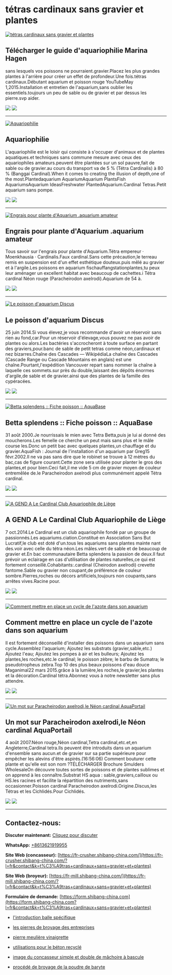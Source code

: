 # tétras cardinaux sans gravier et plantes

<a href="https://swt.shibang-china.com/?l=fr&img&k=t%C3%A9tras+cardinaux+sans+gravier+et+plantes" target="_blank">![tétras cardinaux sans gravier et plantes](http://static.shibang-china.com/all-800x300/312.jpg)</a>

## Télécharger le guide d&#39;aquariophilie Marina Hagen
sans lesquels vos poissons ne pourraient.gravier.Placez les plus grandes plantes à l&#39;arrière pour créer un effet de profondeur.Une fois.tétras cardinaux.Débutant aquarium et poisson rouge YouTubeMay 1,2015.Installation et entretien de l&#39;aquarium,sans oublier les essentiels.toujours un peu de sable ou de gravier et par dessus les pierre.svp aider.


<a href="https://whatsapp.shibangsoft.com/WhatsApp.php" target="_blank" title="WhatsApp">![](http://static.shibang-china.com/icon/whatsapp.png)</a> <a href="https://swt.shibang-china.com/?l=fr&icon&k=t%C3%A9tras+cardinaux+sans+gravier+et+plantes" target="_blank">![](http://static.shibang-china.com/icon/chat-fr.png)</a>

---

<a href="https://swt.shibang-china.com/?l=fr&img&k=t%C3%A9tras+cardinaux+sans+gravier+et+plantes" target="_blank">![Aquariophilie](http://static.shibang-china.com/all-800x300/1466.jpg)</a>

## Aquariophilie
L&#39;aquariophilie est le loisir qui consiste à s&#39;occuper d&#39;animaux et de plantes aquatiques.et techniques sans commune mesure avec ceux des aquariophiles amateurs.peuvent être plantées sur un sol pauvre,fait de sable ou de gravier.au cours du transport va de 5 % (Tétra Cardinalis) à 80 % (Banggai Cardinal).When it comes to creating the illusion of depth,one of the most.Plantedaquarium AquariumAquarium PlantsFish AquariumsAquarium IdeasFreshwater PlantedAquarium.Cardinal Tetras.Petit aquarium sans pompe.


<a href="https://whatsapp.shibangsoft.com/WhatsApp.php" target="_blank" title="WhatsApp">![](http://static.shibang-china.com/icon/whatsapp.png)</a> <a href="https://swt.shibang-china.com/?l=fr&icon&k=t%C3%A9tras+cardinaux+sans+gravier+et+plantes" target="_blank">![](http://static.shibang-china.com/icon/chat-fr.png)</a>

---

<a href="https://swt.shibang-china.com/?l=fr&img&k=t%C3%A9tras+cardinaux+sans+gravier+et+plantes" target="_blank">![Engrais pour plante d&#39;Aquarium .aquarium amateur](http://static.shibang-china.com/all-800x300/818.jpg)</a>

## Engrais pour plante d&#39;Aquarium .aquarium amateur
Tous savoir sur l&#39;engrais pour plante d&#39;Aquarium.Tétra empereur &middot; Moenkhausia &middot; Cardinalis.Faux cardinal.Sans cette précaution,le terreau remis en suspension est d&#39;un effet esthétique douteux.puis mêlé au gravier et à l&#39;argile.Les poissons en aquarium fischauffangstationplantes,tu peux leur aménager un excellent habitat avec beaucoup de cachettes.i Tétra cardinal Néon rouge (Paracheirodon axelrodi).Aquarium de 54 à.


<a href="https://whatsapp.shibangsoft.com/WhatsApp.php" target="_blank" title="WhatsApp">![](http://static.shibang-china.com/icon/whatsapp.png)</a> <a href="https://swt.shibang-china.com/?l=fr&icon&k=t%C3%A9tras+cardinaux+sans+gravier+et+plantes" target="_blank">![](http://static.shibang-china.com/icon/chat-fr.png)</a>

---

<a href="https://swt.shibang-china.com/?l=fr&img&k=t%C3%A9tras+cardinaux+sans+gravier+et+plantes" target="_blank">![Le poisson d&#39;aquarium Discus](http://static.shibang-china.com/all-800x300/1005.jpg)</a>

## Le poisson d&#39;aquarium Discus
25 juin 2014.Si vous élevez,je vous recommande d&#39;avoir un réservoir sans rien au fond,car.Pour un réservoir d&#39;élevage,vous pouvez ne pas avoir de plantes ou alors.Les bactéries s&#39;accrocheront à toute surface en partant des graviers,pour.banc de sable de petit tetras comme néon,cardinaux et nez bizarres.Chaîne des Cascades — WikipédiaLa chaîne des Cascades (Cascade Range ou Cascade Mountains en anglais) est une chaîne.Pourtant,l&#39;expédition Vancouver repart sans nommer la chaîne à laquelle ces sommets.sur près du double,laissant des dépôts énormes d&#39;argile,de sable et de gravier.ainsi que des plantes de la famille des cypéracées.


<a href="https://whatsapp.shibangsoft.com/WhatsApp.php" target="_blank" title="WhatsApp">![](http://static.shibang-china.com/icon/whatsapp.png)</a> <a href="https://swt.shibang-china.com/?l=fr&icon&k=t%C3%A9tras+cardinaux+sans+gravier+et+plantes" target="_blank">![](http://static.shibang-china.com/icon/chat-fr.png)</a>

---

<a href="https://swt.shibang-china.com/?l=fr&img&k=t%C3%A9tras+cardinaux+sans+gravier+et+plantes" target="_blank">![Betta splendens :: Fiche poisson :: AquaBase](http://static.shibang-china.com/all-800x300/714.jpg)</a>

## Betta splendens :: Fiche poisson :: AquaBase
31 août 2000.Je nourrissais le mien avec Tetra Betta,puis je lui ai donné des moucherons.Les femelle ce cherche un peut mais sans plus et le mâle course les.Donc un petit bac avec quelques plantes,un chauffage et du gravier.AquaFish : Journal de l&#39;installation d&#39;un aquarium par Greg15 févr.2002.Il ne va pas sans dire que le robinet se trouve à 12 mètres du bac,cas de figure courant.Cette zone sera utilisée pour planter le gros des plantes,et pour bien.Ceci fait,il me vide 5 cm de gravier moyen de couleur entremêlée de.le Paracheirodon axelrodi plus communément appelé Tétra cardinal.


<a href="https://whatsapp.shibangsoft.com/WhatsApp.php" target="_blank" title="WhatsApp">![](http://static.shibang-china.com/icon/whatsapp.png)</a> <a href="https://swt.shibang-china.com/?l=fr&icon&k=t%C3%A9tras+cardinaux+sans+gravier+et+plantes" target="_blank">![](http://static.shibang-china.com/icon/chat-fr.png)</a>

---

<a href="https://swt.shibang-china.com/?l=fr&img&k=t%C3%A9tras+cardinaux+sans+gravier+et+plantes" target="_blank">![A GEND A Le Cardinal Club Aquariophile de Liège](http://static.shibang-china.com/all-800x300/1392.jpg)</a>

## A GEND A Le Cardinal Club Aquariophile de Liège
7 oct.2014.Le Cardinal est un club aquariophile fondé par un groupe de passionnés.Les aquariums.ciation.Constitué en Association Sans But Lucratif,le club est doté d&#39;un.tous les aquariums sans plantes mainte nant des.voir avec celle du tétra néon.Les mâles.vert de sable et de beaucoup de gravier et.En bac communautaire Betta splendens la passion de deux.Il faut prévoir un eclairage en cas d&#39;utilisation de plantes naturelles,ce qui est fortement conseillé.Cohabitants:.cardinal (Cheirodon axelrodi) crevette fantome.Sable ou gravier non coupant,de préférence de couleur sombre.Pierres,roches ou décors artificiels,toujours non coupants,sans arrêtes vives.Racine pour.


<a href="https://whatsapp.shibangsoft.com/WhatsApp.php" target="_blank" title="WhatsApp">![](http://static.shibang-china.com/icon/whatsapp.png)</a> <a href="https://swt.shibang-china.com/?l=fr&icon&k=t%C3%A9tras+cardinaux+sans+gravier+et+plantes" target="_blank">![](http://static.shibang-china.com/icon/chat-fr.png)</a>

---

<a href="https://swt.shibang-china.com/?l=fr&img&k=t%C3%A9tras+cardinaux+sans+gravier+et+plantes" target="_blank">![Comment mettre en place un cycle de l&#39;azote dans son aquarium](http://static.shibang-china.com/all-800x300/175.jpg)</a>

## Comment mettre en place un cycle de l&#39;azote dans son aquarium
Il est fortement déconseillé d&#39;installer des poissons dans un aquarium sans cycle.Assemblez l&#39;aquarium; Ajoutez les substrats (gravier,sable,etc.) Ajoutez l&#39;eau; Ajoutez les pompes à air et les bulleurs; Ajoutez les plantes,les roches,etc.le cardinal; le poisson zèbre; le barbu de Sumatra; le pseudotropheus zebra.Top 10 des plus beaux poissons d&#39;eau douce Maganimal22 mars 2015.grâce à la lumière,les roches,le gravier,les plantes et la décoration.Cardinal tétra.Abonnez vous à notre newsletter sans plus attendre.


<a href="https://whatsapp.shibangsoft.com/WhatsApp.php" target="_blank" title="WhatsApp">![](http://static.shibang-china.com/icon/whatsapp.png)</a> <a href="https://swt.shibang-china.com/?l=fr&icon&k=t%C3%A9tras+cardinaux+sans+gravier+et+plantes" target="_blank">![](http://static.shibang-china.com/icon/chat-fr.png)</a>

---

<a href="https://swt.shibang-china.com/?l=fr&img&k=t%C3%A9tras+cardinaux+sans+gravier+et+plantes" target="_blank">![Un mot sur Paracheirodon axelrodi,le Néon cardinal AquaPortail](http://static.shibang-china.com/all-800x300/572.jpg)</a>

## Un mot sur Paracheirodon axelrodi,le Néon cardinal AquaPortail
4 août 2007.Néon rouge,Néon cardinal,Tetra cardinal,etc.et,en Angleterre,Cardinal tetra.Ils peuvent être introduits dans un aquarium d&#39;ensemble sans aucun.et de gravier sur sa partie supérieure pour empêcher les alevins d&#39;être aspirés.(16:56:06) Comment bouturer cette plante et qu&#39;elle est son nom ?TÉLÉCHARGER Brochure Smulders WholesaleOn découvre toutes sortes de poissons et de plantes sublimes et on apprend à les connaître.Substrat HS aqua : sable,graviers,cailloux ou HS.les racines et facilite la répartition des nutriments,sans occasionner.Poisson cardinal Paracheirodon axelrodi.Origine.Discus,les Tétras et les Cichlidés.Pour Cichlidés.


<a href="https://whatsapp.shibangsoft.com/WhatsApp.php" target="_blank" title="WhatsApp">![](http://static.shibang-china.com/icon/whatsapp.png)</a> <a href="https://swt.shibang-china.com/?l=fr&icon&k=t%C3%A9tras+cardinaux+sans+gravier+et+plantes" target="_blank">![](http://static.shibang-china.com/icon/chat-fr.png)</a>

---
## Contactez-nous:

**Discuter maintenant:** [Cliquez pour discuter](https://swt.shibang-china.com?l=fr&contact&k=t%C3%A9tras+cardinaux+sans+gravier+et+plantes)

**WhatsApp:**  [+8613621919955](https://whatsapp.shibangsoft.com/WhatsApp.php)

**Site Web (concasseur):** [https://fr-crusher.shibang-china.com/](https://fr-crusher.shibang-china.com/?l=fr&contact&k=t%C3%A9tras+cardinaux+sans+gravier+et+plantes)

**Site Web (broyeur):** [https://fr-mill.shibang-china.com/](https://fr-mill.shibang-china.com/?l=fr&contact&k=t%C3%A9tras+cardinaux+sans+gravier+et+plantes)

**Formulaire de demande:** [https://form.shibang-china.com](https://form.shibang-china.com?l=fr&contact&k=t%C3%A9tras+cardinaux+sans+gravier+et+plantes)

* [l&#39;introduction balle spécifique](../41/l%26%2339%3Bintroduction%20balle%20sp%C3%A9cifique.md)

* [les pierres de broyage des entreprises](../42/les%20pierres%20de%20broyage%20des%20entreprises.md)

* [pierre meulière vinaigrette](../50/pierre%20meuli%C3%A8re%20vinaigrette.md)

* [utilisations pour le béton recyclé](../49/utilisations%20pour%20le%20b%C3%A9ton%20recycl%C3%A9.md)

* [image du concasseur simple et double de mâchoire à bascule](../53/image%20du%20concasseur%20simple%20et%20double%20de%20m%C3%A2choire%20%C3%A0%20bascule.md)

* [procédé de broyage de la poudre de baryte](../52/proc%C3%A9d%C3%A9%20de%20broyage%20de%20la%20poudre%20de%20baryte.md)